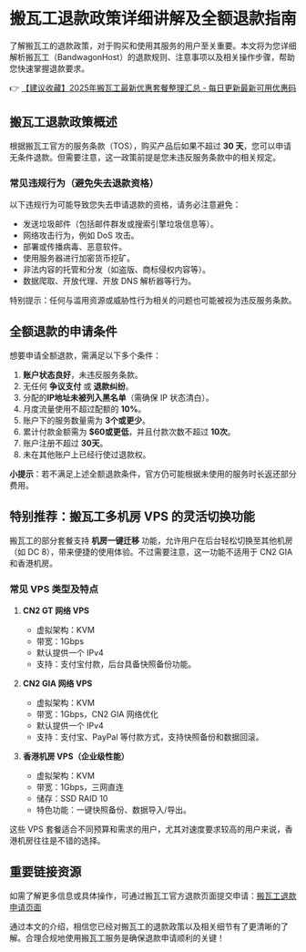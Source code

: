 # 搬瓦工退款政策详细讲解及全额退款指南

了解搬瓦工的退款政策，对于购买和使用其服务的用户至关重要。本文将为您详细解析搬瓦工（BandwagonHost）的退款规则、注意事项以及相关操作步骤，帮助您快速掌握退款要求。

👉 [【建议收藏】2025年搬瓦工最新优惠套餐整理汇总 - 每日更新最新可用优惠码](https://bit.ly/banwagon)

## 搬瓦工退款政策概述

根据搬瓦工官方的服务条款（TOS），购买产品后如果不超过 **30 天**，您可以申请无条件退款。但需要注意，这一政策前提是您未违反服务条款中的相关规定。

### 常见违规行为（避免失去退款资格）

以下违规行为可能导致您失去申请退款的资格，请务必注意避免：

- 发送垃圾邮件（包括邮件群发或搜索引擎垃圾信息等）。
- 网络攻击行为，例如 DoS 攻击。
- 部署或传播病毒、恶意软件。
- 使用服务器进行加密货币挖矿。
- 非法内容的托管和分发（如盗版、商标侵权内容等）。
- 数据爬取、开放代理、开放 DNS 解析器等行为。

特别提示：任何与滥用资源或威胁性行为相关的问题也可能被视为违反服务条款。

## 全额退款的申请条件

想要申请全额退款，需满足以下多个条件：

1. **账户状态良好**，未违反服务条款。
2. 无任何 **争议支付** 或 **退款纠纷**。
3. 分配的**IP地址未被列入黑名单**（需确保 IP 状态清白）。
4. 月度流量使用不超过配额的 **10%**。
5. 账户下的服务数量需为 **3个或更少**。
6. 累计付款金额需为 **$60或更低**，并且付款次数不超过 **10次**。
7. 账户注册不超过 **30天**。
8. 未在其他账户上已经行使过退款权。

**小提示**：若不满足上述全额退款条件，官方仍可能根据未使用的服务时长返还部分费用。

## 特别推荐：搬瓦工多机房 VPS 的灵活切换功能

搬瓦工的部分套餐支持 **机房一键迁移** 功能，允许用户在后台轻松切换至其他机房（如 DC 8），带来便捷的使用体验。不过需要注意，这一功能不适用于 CN2 GIA 和香港机房。

### 常见 VPS 类型及特点

1. **CN2 GT 网络 VPS**  
   - 虚拟架构：KVM  
   - 带宽：1Gbps  
   - 默认提供一个 IPv4  
   - 支持：支付宝付款，后台具备快照备份功能。

2. **CN2 GIA 网络 VPS**  
   - 虚拟架构：KVM  
   - 带宽：1Gbps，CN2 GIA 网络优化  
   - 默认提供一个 IPv4  
   - 支持：支付宝、PayPal 等付款方式，支持快照备份和数据回滚。

3. **香港机房 VPS（企业级性能）**  
   - 虚拟架构：KVM  
   - 带宽：1Gbps，三网直连  
   - 储存：SSD RAID 10  
   - 特色功能：一键快照备份、数据导入/导出。

这些 VPS 套餐适合不同预算和需求的用户，尤其对速度要求较高的用户来说，香港机房往往是不错的选择。

## 重要链接资源

如需了解更多信息或具体操作，可通过搬瓦工官方退款页面提交申请：[搬瓦工退款申请页面](https://bwh89.net/refund.php)

通过本文的介绍，相信您已经对搬瓦工的退款政策以及相关细节有了更清晰的了解。合理合规地使用搬瓦工服务是确保退款申请顺利的关键！